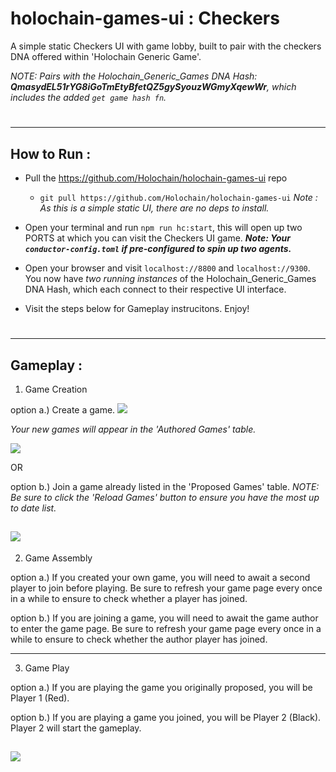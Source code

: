 # holochain-games-ui : Checkers
A simple static Checkers UI with game lobby, built to pair with the checkers DNA offered within 'Holochain Generic Game'.

*NOTE: Pairs with the Holochain_Generic_Games DNA Hash:  **QmasydEL51rYG8iGoTmEtyBfetQZ5gySyouzWGmyXqewWr**, which includes the added `get game hash fn`.*

#
---
## How to Run :
- Pull the https://github.com/Holochain/holochain-games-ui repo
    - `git pull https://github.com/Holochain/holochain-games-ui`
    *Note : As this is a simple static UI, there are no deps to install.*
  
- Open your terminal and run `npm run hc:start`, this will open up two PORTS at which you can visit the Checkers UI game.
   _**Note: Your `conductor-config.toml` if pre-configured to spin up two agents.**_

- Open your browser and visit `localhost://8800` and `localhost://9300`. You now have *two running instances* of the Holochain_Generic_Games DNA Hash, which each connect to their respective UI interface.

- Visit the steps below for Gameplay instrucitons.  Enjoy!
#
---
## Gameplay :

1. Game Creation

option a.) Create a game.
![](https://i.imgur.com/EcGTtH8.png)

*Your new games will appear in the 'Authored Games' table.*

![](https://)

OR

option b.) Join a game already listed in the 'Proposed Games' table.
*NOTE: Be sure to click the 'Reload Games' button to ensure you have the most up to date list.*

![](https://)
---
2. Game Assembly

option a.) If you created your own game, you will need to await a second player to join before playing. Be sure to refresh your game page every once in a while to ensure to check whether a player has joined.

option b.) If you are joining a game, you will need to await the game author to enter the game page. Be sure to refresh your game page every once in a while to ensure to check whether the author player has joined.

---
3. Game Play

option a.) If you are playing the game you originally proposed, you will be Player 1 (Red).

option b.) If you are playing a game you joined, you will be Player 2 (Black). Player 2 will start the gameplay.

![](https://i.imgur.com/1Se7Li2.jpg)
---

